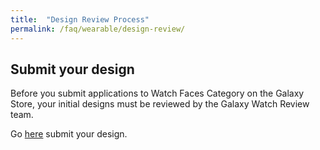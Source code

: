 ```yaml
---
title:  "Design Review Process"
permalink: /faq/wearable/design-review/
---
```


## Submit your design
Before you submit applications to Watch Faces Category on the Galaxy Store, your initial designs must be reviewed by the Galaxy Watch Review team.

Go [here](https://developer.samsung.com/galaxy-watch) submit your design.
